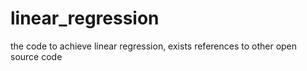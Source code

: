 # linear_regression
the code to achieve linear regression, exists references to other open source code
